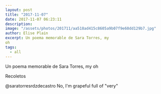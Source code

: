 ```yaml
---
layout: post
title: "2017-11-07"
date: 2017-11-07 06:23:11
description: 
image: "/assets/photos/201711/aa518ad415c8605a9b07f9e60dd129b7.jpg"
author: Elise Plain
excerpt: Un poema memorable de Sara Torres, my 
oh
tags: 
  - all
---
```


Un poema memorable de Sara Torres, my 
oh
<p></p>
Recoletos<p>@saratorresrdzdecastro No, I'm grapeful full of "very"</p>
